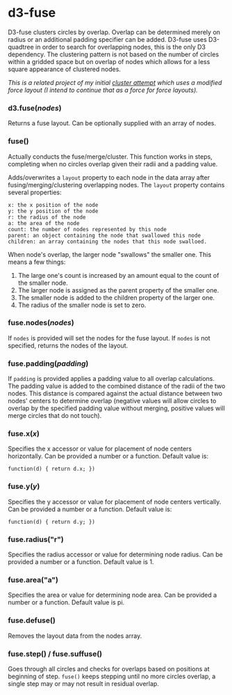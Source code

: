 # d3-fuse

D3-fuse clusters circles by overlap. Overlap can be determined merely on radius or an additional padding specifier can be added. D3-fuse uses D3-quadtree in order to search for overlapping nodes, this is the only D3 dependency. The clustering pattern is not based on the number of circles within a gridded space but on overlap of nodes which allows for a less square appearance of clustered nodes.

*This is a related project of my initial [cluster attempt](https://github.com/Andrew-Reid/d3-marker-cluster) which uses a modified force layout (I intend to continue that as a force for force layouts).* 







### d3.fuse(*nodes*)

Returns a fuse layout. Can be optionally supplied with an array of nodes. 

### fuse()

Actually conducts the fuse/merge/cluster. This function works in steps, completing when no circles overlap given their radii and a padding value.

Adds/overwrites a `layout` property to each node in the data array after fusing/merging/clustering overlapping nodes. The `layout` property contains several properties:

```
x: the x position of the node
y: the y position of the node
r: the radius of the node
a: the area of the node
count: the number of nodes represented by this node
parent: an object containing the node that swallowed this node
children: an array containing the nodes that this node swalloed.
```

When node's overlap, the larger node "swallows" the smaller one. This means a few things:
1. The large one's count is increased by an amount equal to the count of the smaller node.
2. The larger node is assigned as the parent property of the smaller one.
3. The smaller node is added to the children property of the larger one.
4. The radius of the smaller node is set to zero.


### fuse.nodes(*nodes*)

If `nodes` is provided will set the nodes for the fuse layout. If `nodes` is not specified, returns the nodes of the layout.

### fuse.padding(*padding*)

If `padding` is provided applies a padding value to all overlap calculations. The padding value is added to the combined distance of the radii of the two nodes. This distance is compared against the actual distance between two nodes' centers to determine overlap (negative values will allow circles to overlap by the specified padding value without merging, positive values will merge circles that do not touch).

### fuse.x(*x*)

Specifies the x accessor or value for placement of node centers horizontally. Can be provided a number or a function. Default value is:

``` function(d) { return d.x; }) ```


### fuse.y(*y*)

Specifies the y accessor or value for placement of node centers vertically. Can be provided a number or a function. Default value is:

``` function(d) { return d.y; }) ```

### fuse.radius("r")

Specifies the radius accessor or value for determining node radius. Can be provided a number or a function. Default value is 1.

### fuse.area("a")

Specifies the area or value for determining node area. Can be provided a number or a function. Default value is pi.

### fuse.defuse()

Removes the layout data from the nodes array.

### fuse.step() / fuse.suffuse()

Goes through all circles and checks for overlaps based on positions at beginning of step. `fuse()` keeps stepping until no more circles overlap, a single step may or may not result in residual overlap. 

